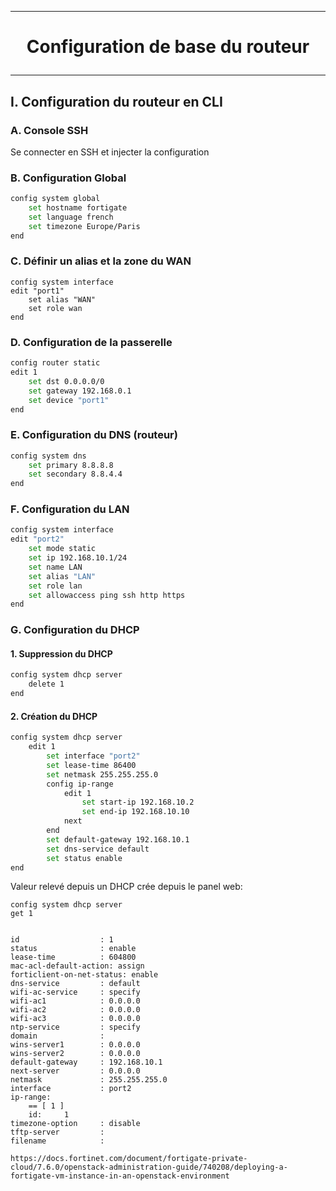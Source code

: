 -----------------------------------------------------------------------------------------------------------------------
# <p align='center'> Configuration de base du routeur </p>
-----------------------------------------------------------------------------------------------------------------------
## I. Configuration du routeur en CLI
### A. Console SSH
Se connecter en SSH et injecter la configuration

### B. Configuration Global
```bash
config system global
    set hostname fortigate
    set language french
    set timezone Europe/Paris
end
```
### C. Définir un alias et la zone du WAN
```
config system interface
edit "port1"
    set alias "WAN"
    set role wan
end
```

### D. Configuration de la passerelle
```bash
config router static
edit 1
    set dst 0.0.0.0/0
    set gateway 192.168.0.1
    set device "port1"
end
```

### E. Configuration du DNS (routeur)
```bash
config system dns
    set primary 8.8.8.8
    set secondary 8.8.4.4
end
```


### F. Configuration du LAN
```bash
config system interface
edit "port2"
    set mode static
    set ip 192.168.10.1/24
    set name LAN
    set alias "LAN"
    set role lan
    set allowaccess ping ssh http https
end
```

### G. Configuration du DHCP
#### 1. Suppression du DHCP
```bash
config system dhcp server
    delete 1
end
```
#### 2. Création du DHCP 
```bash
config system dhcp server
    edit 1
        set interface "port2"
        set lease-time 86400
        set netmask 255.255.255.0
        config ip-range
            edit 1
                set start-ip 192.168.10.2
                set end-ip 192.168.10.10
            next
        end
        set default-gateway 192.168.10.1
        set dns-service default
        set status enable
end
```


Valeur relevé depuis un DHCP crée depuis le panel web:
```
config system dhcp server
get 1


id                  : 1
status              : enable
lease-time          : 604800
mac-acl-default-action: assign
forticlient-on-net-status: enable
dns-service         : default
wifi-ac-service     : specify
wifi-ac1            : 0.0.0.0
wifi-ac2            : 0.0.0.0
wifi-ac3            : 0.0.0.0
ntp-service         : specify
domain              :
wins-server1        : 0.0.0.0
wins-server2        : 0.0.0.0
default-gateway     : 192.168.10.1
next-server         : 0.0.0.0
netmask             : 255.255.255.0
interface           : port2
ip-range:
    == [ 1 ]
    id:     1
timezone-option     : disable
tftp-server         :
filename            :

```



```
https://docs.fortinet.com/document/fortigate-private-cloud/7.6.0/openstack-administration-guide/740208/deploying-a-fortigate-vm-instance-in-an-openstack-environment
```
<br />

